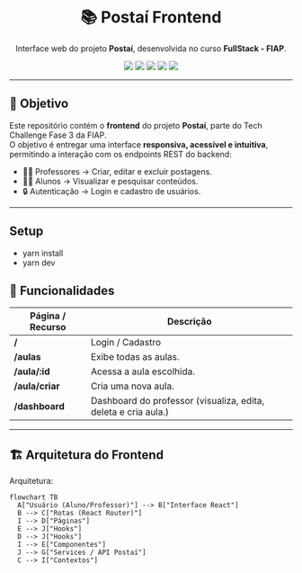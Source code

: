 <h1 align="center">📚 Postaí Frontend</h1>

<p align="center">
  Interface web do projeto <b>Postaí</b>, desenvolvida no curso <b>FullStack - FIAP</b>.
</p>

<p align="center">
  <a href="https://react.dev/"><img src="https://img.shields.io/badge/React-20232A?style=for-the-badge&logo=react&logoColor=61DAFB" /></a>
  <a href="https://www.typescriptlang.org/"><img src="https://img.shields.io/badge/TypeScript-007ACC?style=for-the-badge&logo=typescript&logoColor=white" /></a>
  <a href="https://vitejs.dev/"><img src="https://img.shields.io/badge/Vite-646CFF?style=for-the-badge&logo=vite&logoColor=white" /></a>
  <a href="https://chakra-ui.com/"><img src="https://img.shields.io/badge/ChakraUI-319795?style=for-the-badge&logo=chakraui&logoColor=white" /></a>
  <a href="https://render.com/"><img src="https://img.shields.io/badge/Render-000000?style=for-the-badge&logo=render&logoColor=white" /></a>
</p>

---

## 🎯 Objetivo

Este repositório contém o **frontend** do projeto **Postaí**, parte do Tech Challenge Fase 3 da FIAP.  
O objetivo é entregar uma interface **responsiva, acessível e intuitiva**, permitindo a interação com os endpoints REST do backend:

- 👩‍🏫 Professores → Criar, editar e excluir postagens.
- 👨‍🎓 Alunos → Visualizar e pesquisar conteúdos.
- 🔒 Autenticação → Login e cadastro de usuários.

---

## Setup

- yarn install
- yarn dev

## 🧰 Funcionalidades

| Página / Recurso          | Descrição                                                               |
| ------------------------- | ----------------------------------------------------------------------- |
| **/**                     | Login / Cadastro                                                          | 
| **/aulas**                | Exibe todas as aulas.                                                   |
| **/aula/:id**             | Acessa a aula escolhida.                                                |
| **/aula/criar**           | Cria uma nova aula.                                                     |
| **/dashboard**            | Dashboard do professor (visualiza, edita, deleta e cria aula.)           |


---

## 🏗️ Arquitetura do Frontend

Arquitetura:

```mermaid
flowchart TB
  A["Usuário (Aluno/Professor)"] --> B["Interface React"]
  B --> C["Rotas (React Router)"]
  I --> D["Páginas"]
  E --> J["Hooks"]
  D --> J["Hooks"]
  I --> E["Componentes"]
  J --> G["Services / API Postaí"]
  C --> I["Contextos"]

```
